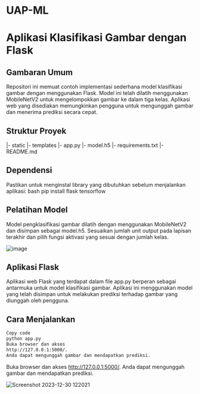 # UAP-ML

# Aplikasi Klasifikasi Gambar dengan Flask


## Gambaran Umum
Repositori ini memuat contoh implementasi sederhana model klasifikasi gambar dengan menggunakan Flask. Model ini telah dilatih menggunakan MobileNetV2 untuk mengelompokkan gambar ke dalam tiga kelas. Aplikasi web yang disediakan memungkinkan pengguna untuk mengunggah gambar dan menerima prediksi secara cepat.


## Struktur Proyek
|- static
|- templates
|- app.py
|- model.h5
|- requirements.txt
|- README.md


## Dependensi
Pastikan untuk menginstal library yang dibutuhkan sebelum menjalankan aplikasi:
bash
pip install flask tensorflow


## Pelatihan Model
Model pengklasifikasi gambar dilatih dengan menggunakan MobileNetV2 dan disimpan sebagai model.h5. Sesuaikan jumlah unit output pada lapisan terakhir dan pilih fungsi aktivasi yang sesuai dengan jumlah kelas.

![image](https://github.com/tiarkurniawan/UAP-ML/assets/108686908/46c55a86-3cea-42f7-ac94-a31b27c2d5db)


## Aplikasi Flask
Aplikasi web Flask yang terdapat dalam file app.py berperan sebagai antarmuka untuk model klasifikasi gambar. Aplikasi ini menggunakan model yang telah disimpan untuk melakukan prediksi terhadap gambar yang diunggah oleh pengguna.


## Cara Menjalankan
```bash
Copy code
python app.py
Buka browser dan akses
http://127.0.0.1:5000/.
Anda dapat mengunggah gambar dan mendapatkan prediksi.
```
Buka browser dan akses http://127.0.0.1:5000/. Anda dapat mengunggah gambar dan mendapatkan prediksi.

![Screenshot 2023-12-30 122021](https://github.com/tiarkurniawan/UAP-ML/assets/108686908/9b7ddf3c-3b12-420b-8598-c7e0d8fde76b)

